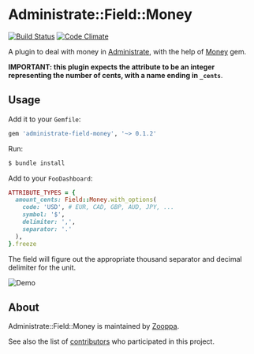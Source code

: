 # Administrate::Field::Money

[![Build Status](https://travis-ci.com/zooppa/administrate-field-money.svg?branch=master)](https://travis-ci.com/zooppa/administrate-field-money)
[![Code Climate](https://codeclimate.com/github/zooppa/administrate-field-money/badges/gpa.svg)](https://codeclimate.com/github/zooppa/administrate-field-money)

A plugin to deal with money in [Administrate], with the help of [Money] gem.

**IMPORTANT: this plugin expects the attribute to be an integer representing the
number of cents, with a name ending in `_cents`**.

## Usage

Add it to your `Gemfile`:

```ruby
gem 'administrate-field-money', '~> 0.1.2'
```

Run:

```bash
$ bundle install
```

Add to your `FooDashboard`:

```ruby
ATTRIBUTE_TYPES = {
  amount_cents: Field::Money.with_options(
    code: 'USD', # EUR, CAD, GBP, AUD, JPY, ...
    symbol: '$',
    delimiter: ',',
    separator: '.'
  ),
}.freeze
```

The field will figure out the appropriate thousand separator and decimal delimiter for the unit.

![Demo](https://raw.githubusercontent.com/zooppa/administrate-field-money/master/demo.gif)

## About

Administrate::Field::Money is maintained by [Zooppa].

See also the list of [contributors](https://github.com/zooppa/administrate-field-money/contributors) who participated in this project.

[administrate]: https://github.com/thoughtbot/administrate
[money]: https://github.com/RubyMoney/money
[zooppa]: https://www.zooppa.com/
